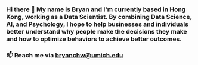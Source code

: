 ### Hi there 👋 My name is Bryan and I'm currently based in Hong Kong, working as a Data Scientist. By combining Data Science, AI, and Psychology, I hope to help businesses and individuals better understand why people make the decisions they make and how to optimize behaviors to achieve better outcomes.

### 📫 Reach me via bryanchw@umich.edu

<!--
**bryanchw/bryanchw** is a ✨ _special_ ✨ repository because its `README.md` (this file) appears on your GitHub profile.

Here are some ideas to get you started:

- 🔭 I’m currently working on ...
- 🌱 I’m currently learning ...
- 👯 I’m looking to collaborate on ...
- 🤔 I’m looking for help with ...
- 💬 Ask me about ...
- 📫 How to reach me: bryanchw@umich.edu
- 😄 Pronouns: ...
- ⚡ Fun fact: ...
-->
